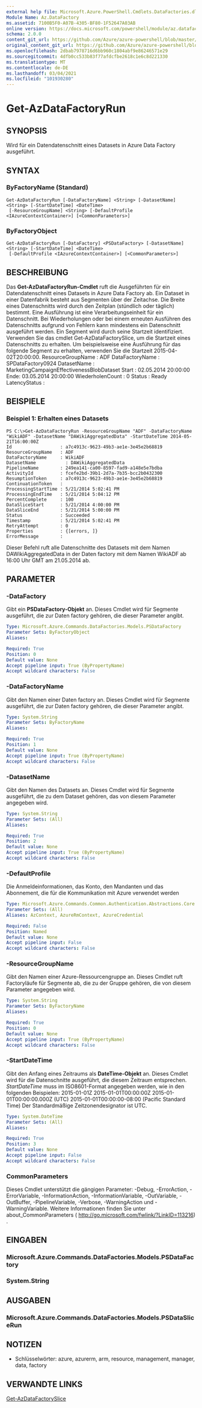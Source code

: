 ```yaml
---
external help file: Microsoft.Azure.PowerShell.Cmdlets.DataFactories.dll-Help.xml
Module Name: Az.DataFactory
ms.assetid: 7100B5F0-A07B-4305-BF80-1F52647A03AB
online version: https://docs.microsoft.com/powershell/module/az.datafactory/get-azdatafactoryrun
schema: 2.0.0
content_git_url: https://github.com/Azure/azure-powershell/blob/master/src/DataFactory/DataFactoryV2/help/Get-AzDataFactoryRun.md
original_content_git_url: https://github.com/Azure/azure-powershell/blob/master/src/DataFactory/DataFactoryV2/help/Get-AzDataFactoryRun.md
ms.openlocfilehash: 2dbab7978716d6bb960c1804abf9e86246571e29
ms.sourcegitcommit: 4dfb0cc533b83f77afdcfbe2618c1e6c8d221330
ms.translationtype: MT
ms.contentlocale: de-DE
ms.lasthandoff: 03/04/2021
ms.locfileid: "101930280"
---
```

# Get-AzDataFactoryRun

## SYNOPSIS
Wird für ein Datendatenschnitt eines Datasets in Azure Data Factory ausgeführt.

## SYNTAX

### ByFactoryName (Standard)
```
Get-AzDataFactoryRun [-DataFactoryName] <String> [-DatasetName] <String> [-StartDateTime] <DateTime>
 [-ResourceGroupName] <String> [-DefaultProfile <IAzureContextContainer>] [<CommonParameters>]
```

### ByFactoryObject
```
Get-AzDataFactoryRun [-DataFactory] <PSDataFactory> [-DatasetName] <String> [-StartDateTime] <DateTime>
 [-DefaultProfile <IAzureContextContainer>] [<CommonParameters>]
```

## BESCHREIBUNG
Das **Get-AzDataFactoryRun-Cmdlet** ruft die Ausgeführten für ein Datendatenschnitt eines Datasets in Azure Data Factory ab.
Ein Dataset in einer Datenfabrik besteht aus Segmenten über der Zeitachse.
Die Breite eines Datenschnitts wird durch den Zeitplan (stündlich oder täglich) bestimmt.
Eine Ausführung ist eine Verarbeitungseinheit für ein Datenschnitt.
Bei Wiederholungen oder bei einem erneuten Ausführen des Datenschnitts aufgrund von Fehlern kann mindestens ein Datenschnitt ausgeführt werden.
Ein Segment wird durch seine Startzeit identifiziert.
Verwenden Sie das cmdlet Get-AzDataFactorySlice, um die Startzeit eines Datenschnitts zu erhalten.
Um beispielsweise eine Ausführung für das folgende Segment zu erhalten, verwenden Sie die Startzeit 2015-04-02T20:00:00.
ResourceGroupName : ADF DataFactoryName : SPDataFactory0924 DatasetName : MarketingCampaignEffectivenessBlobDataset Start : 02.05.2014 20:00:00 Ende: 03.05.2014 20:00:00 WiederholenCount : 0 Status : Ready LatencyStatus :

## BEISPIELE

### Beispiel 1: Erhalten eines Datasets
```
PS C:\>Get-AzDataFactoryRun -ResourceGroupName "ADF" -DataFactoryName "WikiADF" -DatasetName "DAWikiAggregatedData" -StartDateTime 2014-05-21T16:00:00Z
Id                  : a7c4913c-9623-49b3-ae1e-3e45e2b68819
ResourceGroupName   : ADF
DataFactoryName     : WikiADF
DatasetName           : DAWikiAggregatedData
PipelineName        : 249ea141-ca00-8597-fad9-a148e5e7bdba
ActivityId          : fcefe2bd-39b1-2d7a-7b35-bcc2b0432300
ResumptionToken     : a7c4913c-9623-49b3-ae1e-3e45e2b68819
ContinuationToken   : 
ProcessingStartTime : 5/21/2014 5:02:41 PM
ProcessingEndTime   : 5/21/2014 5:04:12 PM
PercentComplete     : 100
DataSliceStart      : 5/21/2014 4:00:00 PM
DataSliceEnd        : 5/21/2014 5:00:00 PM
Status              : Succeeded
Timestamp           : 5/21/2014 5:02:41 PM
RetryAttempt        : 0
Properties          : {[errors, ]} 
ErrorMessage        :
```

Dieser Befehl ruft alle Datenschnitte des Datasets mit dem Namen DAWikiAggregatedData in der Daten factory mit dem Namen WikiADF ab 16:00 Uhr GMT am 21.05.2014 ab.

## PARAMETER

### -DataFactory
Gibt ein **PSDataFactory-Objekt** an.
Dieses Cmdlet wird für Segmente ausgeführt, die zur Daten factory gehören, die dieser Parameter angibt.

```yaml
Type: Microsoft.Azure.Commands.DataFactories.Models.PSDataFactory
Parameter Sets: ByFactoryObject
Aliases:

Required: True
Position: 0
Default value: None
Accept pipeline input: True (ByPropertyName)
Accept wildcard characters: False
```

### -DataFactoryName
Gibt den Namen einer Daten factory an.
Dieses Cmdlet wird für Segmente ausgeführt, die zur Daten factory gehören, die dieser Parameter angibt.

```yaml
Type: System.String
Parameter Sets: ByFactoryName
Aliases:

Required: True
Position: 1
Default value: None
Accept pipeline input: True (ByPropertyName)
Accept wildcard characters: False
```

### -DatasetName
Gibt den Namen des Datasets an.
Dieses Cmdlet wird für Segmente ausgeführt, die zu dem Dataset gehören, das von diesem Parameter angegeben wird.

```yaml
Type: System.String
Parameter Sets: (All)
Aliases:

Required: True
Position: 2
Default value: None
Accept pipeline input: True (ByPropertyName)
Accept wildcard characters: False
```

### -DefaultProfile
Die Anmeldeinformationen, das Konto, den Mandanten und das Abonnement, die für die Kommunikation mit Azure verwendet werden

```yaml
Type: Microsoft.Azure.Commands.Common.Authentication.Abstractions.Core.IAzureContextContainer
Parameter Sets: (All)
Aliases: AzContext, AzureRmContext, AzureCredential

Required: False
Position: Named
Default value: None
Accept pipeline input: False
Accept wildcard characters: False
```

### -ResourceGroupName
Gibt den Namen einer Azure-Ressourcengruppe an.
Dieses Cmdlet ruft Factoryläufe für Segmente ab, die zu der Gruppe gehören, die von diesem Parameter angegeben wird.

```yaml
Type: System.String
Parameter Sets: ByFactoryName
Aliases:

Required: True
Position: 0
Default value: None
Accept pipeline input: True (ByPropertyName)
Accept wildcard characters: False
```

### -StartDateTime
Gibt den Anfang eines Zeitraums als **DateTime-Objekt** an.
Dieses Cmdlet wird für die Datenschnitte ausgeführt, die diesem Zeitraum entsprechen.
*StartDateTime* muss im ISO8601-Format angegeben werden, wie in den folgenden Beispielen: 2015-01-01Z 2015-01-01T00:00:00Z 2015-01-01T00:00:00.000Z (UTC) 2015-01-01T00:00:00-08:00 (Pacific Standard Time) Der Standardmäßige Zeitzonendesignator ist UTC.

```yaml
Type: System.DateTime
Parameter Sets: (All)
Aliases:

Required: True
Position: 3
Default value: None
Accept pipeline input: False
Accept wildcard characters: False
```

### CommonParameters
Dieses Cmdlet unterstützt die gängigen Parameter: -Debug, -ErrorAction, -ErrorVariable, -InformationAction, -InformationVariable, -OutVariable, -OutBuffer, -PipelineVariable, -Verbose, -WarningAction und -WarningVariable. Weitere Informationen finden Sie unter about_CommonParameters ( http://go.microsoft.com/fwlink/?LinkID=113216) .

## EINGABEN

### Microsoft.Azure.Commands.DataFactories.Models.PSDataFactory

### System.String

## AUSGABEN

### Microsoft.Azure.Commands.DataFactories.Models.PSDataSliceRun

## NOTIZEN
* Schlüsselwörter: azure, azurerm, arm, resource, management, manager, data, factory

## VERWANDTE LINKS

[Get-AzDataFactorySlice](./Get-AzDataFactorySlice.md)


